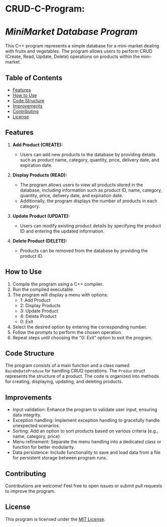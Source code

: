 # CRUD-C-Program:

# *MiniMarket Database Program*

This C++ program represents a simple database for a mini-market dealing with fruits and vegetables. The program allows users to perform CRUD (Create, Read, Update, Delete) operations on products within the mini-market.

## Table of Contents

- [Features](#features)
- [How to Use](#how-to-use)
- [Code Structure](#code-structure)
- [Improvements](#improvements)
- [Contributing](#contributing)
- [License](#license)

## Features

1. **Add Product (CREATE):**
   - Users can add new products to the database by providing details such as product name, category, quantity, price, delivery date, and expiration date.

2. **Display Products (READ):**
   - The program allows users to view all products stored in the database, including information such as product ID, name, category, quantity, price, delivery date, and expiration date.
   - Additionally, the program displays the number of products in each category.

3. **Update Product (UPDATE):**
   - Users can modify existing product details by specifying the product ID and entering the updated information.

4. **Delete Product (DELETE):**
   - Products can be removed from the database by providing the product ID.

## How to Use

1. Compile the program using a C++ compiler.
2. Run the compiled executable.
3. The program will display a menu with options:
   - 1: Add Product
   - 2: Display Products
   - 3: Update Product
   - 4: Delete Product
   - 0: Exit
4. Select the desired option by entering the corresponding number.
5. Follow the prompts to perform the chosen operation.
6. Repeat steps until choosing the "0: Exit" option to exit the program.

## Code Structure

The program consists of a main function and a class named `BazaDeDateProduse` for handling CRUD operations. The `Produs` struct represents the structure of a product. The code is organized into methods for creating, displaying, updating, and deleting products.

## Improvements

- Input validation: Enhance the program to validate user input, ensuring data integrity.
- Exception handling: Implement exception handling to gracefully handle unexpected scenarios.
- Sorting: Add an option to sort products based on various criteria (e.g., name, category, price).
- Menu refinement: Separate the menu handling into a dedicated class or function for better modularity.
- Data persistence: Include functionality to save and load data from a file for persistent storage between program runs.

## Contributing

Contributions are welcome! Feel free to open issues or submit pull requests to improve the program.

## License

This program is licensed under the [MIT License](LICENSE).
